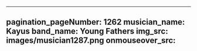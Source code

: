 ------
pagination_pageNumber: 1262
musician_name: Kayus
band_name: Young Fathers
img_src: images/musician1287.png
onmouseover_src: 
------